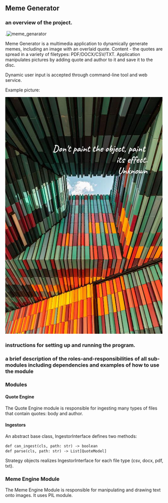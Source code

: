 ## Meme Generator

### an overview of the project.

.![meme_genarator](https://github.com/buniumasta/meme_genarator/actions/workflows/main.yml/badge.svg)

Meme Generator is a multimedia application to dynamically generate memes, including an image with an overlaid quote. Content - the quotes are spread in a variety of filetypes: PDF/DOCX/CSV/TXT. Application manipulates pictures by adding quote and author to it and save it to the disc.

Dynamic user input is accepted through command-line tool and web service.

Example picture:

![Alt text](./_data/example.jpeg?raw=true "Meme")

### instructions for setting up and running the program.


### a brief description of the roles-and-responsibilities of all sub-modules including dependencies and examples of how to use the module

### Modules
#### Quote Engine
The Quote Engine module is responsible for ingesting many types of files that contain quotes: body and author.

#### Ingestors
An abstract base class, IngestorInterface defines two methods:
```
def can_ingest(cls, path: str) -> boolean
def parse(cls, path: str) -> List[QuoteModel]
```
Strategy objects realizes IngestorInterface for each file type (csv, docx, pdf, txt).

### Meme Engine Module
The Meme Engine Module is responsible for manipulating and drawing text onto images. It uses PIL module.
